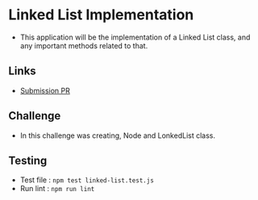 # Linked List Implementation

* This application will be the implementation of a Linked List class, and any important methods related to that.
    
## Links

- [Submission PR](https://github.com/Thomas720/data-structures-and-algorithms/pull/17)
    
## Challenge

* In this challenge was creating, Node and LonkedList class.
    
## Testing
- Test file : `npm test linked-list.test.js`
- Run lint : `npm run lint`
